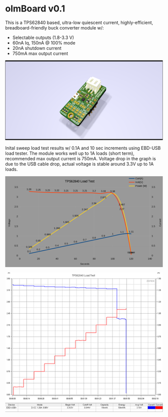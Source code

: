 # olmBoard v0.1
This is a TPS62840 based, ultra-low quiescent current, highly-efficient, breadboard-friendly buck converter module w/:
- Selectable outputs (1.8-3.3 V)
- 60nA Iq, 150nA @ 100% mode
- 20nA shutdown current 
- 750mA max output current

![olmBoard v0.1](olmBoard-docs/olmBoard-v01-3.png)

Inital sweep load test results w/ 0.1A and 10 sec increments using EBD-USB load tester. The module works well up to 1A loads (short term), recommended max output current is 750mA. Voltage drop in the graph is due to the USB cable drop, actual voltage is stable around 3.3V up to 1A loads. 


![olmBoard v0.1 Load Test Chart](olmBoard-docs/olmBoard-v01-Load-Test-chart.png)

![olmBoard v0.1 Load Test Graph](olmBoard-docs/olmBoard-v01-Load-Test-graph.bmp)
